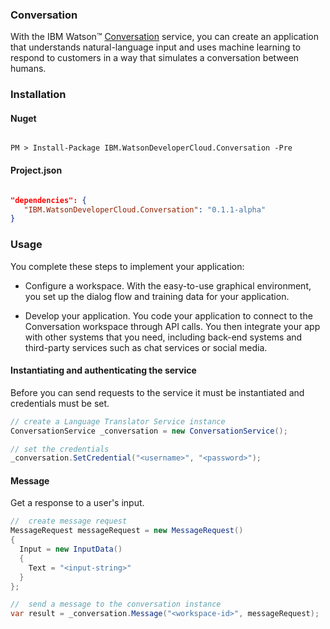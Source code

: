 ### Conversation

With the IBM Watson™ [Conversation][conversation] service, you can create an application that understands natural-language input and uses machine learning to respond to customers in a way that simulates a conversation between humans.

### Installation
#### Nuget
```

PM > Install-Package IBM.WatsonDeveloperCloud.Conversation -Pre

```
#### Project.json
```JSON

"dependencies": {
   "IBM.WatsonDeveloperCloud.Conversation": "0.1.1-alpha"
}

```
### Usage
You complete these steps to implement your application:

* Configure a workspace. With the easy-to-use graphical environment, you set up the dialog flow and training data for your application.

* Develop your application. You code your application to connect to the Conversation workspace through API calls. You then integrate your app with other systems that you need, including back-end systems and third-party services such as chat services or social media.

#### Instantiating and authenticating the service
Before you can send requests to the service it must be instantiated and credentials must be set.
```cs
// create a Language Translator Service instance
ConversationService _conversation = new ConversationService();

// set the credentials
_conversation.SetCredential("<username>", "<password>");
```
<!-- #### List workspaces
List existing workspaces for the service instance.
```cs
``` -->

<!-- ##### Create workspace
Create a new workspace.
```cs
``` -->

<!-- ##### Delete workspace
Delete an existing workspace.
```cs
``` -->

<!-- ##### Get workspace details
Get detailed information about a specific workspace.
```cs
``` -->

<!-- ##### Update workspace details
Update an existing workspace.
```cs
``` -->

#### Message
Get a response to a user's input.
```cs
//  create message request
MessageRequest messageRequest = new MessageRequest()
{
  Input = new InputData()
  {
    Text = "<input-string>"
  }
};

//  send a message to the conversation instance
var result = _conversation.Message("<workspace-id>", messageRequest);
```

[conversation]:http://www.ibm.com/watson/developercloud/doc/conversation/

